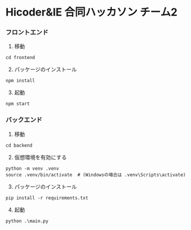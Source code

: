 # Hicoder&IE 合同ハッカソン チーム2

### フロントエンド
1. 移動
```
cd frontend
```
2. パッケージのインストール
```
npm install
```
3. 起動
```
npm start
```

### バックエンド
1. 移動
```
cd backend
```
2. 仮想環境を有効にする
```
python -m venv .venv
source .venv/bin/activate  # (Windowsの場合は .venv\Scripts\activate)
```
3. パッケージのインストール
```
pip install -r requirements.txt
```
4. 起動
```
python .\main.py
```